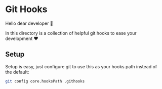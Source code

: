 # Git Hooks

Hello dear developer 👋

In this directory is a collection of helpful git hooks to ease your development ❤️ 

## Setup

Setup is easy, just configure git to use this as your hooks path instead of the default:
```sh 
git config core.hooksPath .githooks
```
